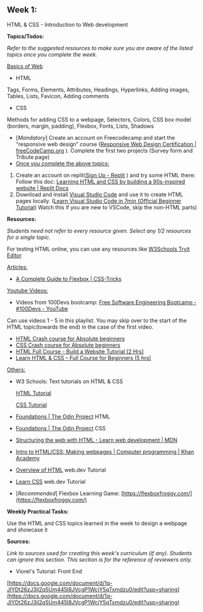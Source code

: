 
## Week 1:

HTML & CSS - Introduction to Web development

**Topics/Todos:**

_Refer to the suggested resources to make sure you are aware of the listed topics once you complete the week._

<span style="text-decoration:underline;">Basics of Web</span>



* HTML

Tags, Forms, Elements, Attributes, Headings, Hyperlinks, Adding images, Tables, Lists, Favicon, Adding comments



* CSS

Methods for adding CSS to a webpage, Selectors, Colors, CSS box model (borders, margin, padding), Flexbox, Fonts, Lists, Shadows



* [_Mandatory_] Create an account on Freecodecamp and start the “responsive web design” course ([Responsive Web Design Certification | freeCodeCamp.org](https://www.freecodecamp.org/learn/2022/responsive-web-design) ). Complete the first two projects (Survey form and Tribute page) 
* <span style="text-decoration:underline;">Once you complete the above topics:</span>
1. Create an account on replit([Sign Up - Replit](https://replit.com/~) ) and try some HTML there: Follow this doc: [Learning HTML and CSS by building a 90s-inspired website | Replit Docs](https://docs.replit.com/tutorials/html-css-js/building-a-nineties-inspired-website) 
2. Download and install [Visual Studio Code](https://code.visualstudio.com/) and use it to create HTML pages locally. ([Learn Visual Studio Code in 7min (Official Beginner Tutorial)](https://www.youtube.com/watch?v=B-s71n0dHUk)  Watch this if you are new to VSCode, skip the non-HTML parts)

**Resources:**

_Students need not refer to every resource given. Select any 1/2 resources for a single topic._

For testing HTML online, you can use any resources like [W3Schools Tryit Editor](https://www.w3schools.com/html/tryit.asp?filename=tryhtml_basic) 

<span style="text-decoration:underline;">Articles:</span>



* [A Complete Guide to Flexbox | CSS-Tricks](https://css-tricks.com/snippets/css/a-guide-to-flexbox/) 

<span style="text-decoration:underline;">Youtube Videos:</span>



* Videos from 100Devs bootcamp: [Free Software Engineering Bootcamp - #100Devs - YouTube](https://www.youtube.com/playlist?list=PLBf-QcbaigsKwq3k2YEBQS17xUwfOA3O3) 

Can use videos 1 - 5 in this playlist. You may skip over to the start of the HTML topic(towards the end) in the case of the first video.



* [HTML Crash course for Absolute beginners](https://www.youtube.com/watch?v=UB1O30fR-EE)
* [CSS Crash course for Absolute beginners](https://www.youtube.com/watch?v=yfoY53QXEnI)
* [HTML Full Course - Build a Website Tutorial (2 Hrs)](https://www.youtube.com/watch?v=pQN-pnXPaVg)
* [Learn HTML & CSS – Full Course for Beginners (5 hrs)](https://www.youtube.com/watch?v=a_iQb1lnAEQ)

<span style="text-decoration:underline;">Others:</span>



* W3 Schools: Text tutorials on HTML & CSS 

    [HTML Tutorial](https://www.w3schools.com/html/default.asp) 


    [CSS Tutorial](https://www.w3schools.com/css/default.asp) 

* [Foundations | The Odin Project](https://www.theodinproject.com/paths/foundations/courses/foundations#html-foundations) HTML
* [Foundations | The Odin Project](https://www.theodinproject.com/paths/foundations/courses/foundations#css-foundations) CSS
* [Structuring the web with HTML - Learn web development | MDN](https://developer.mozilla.org/en-US/docs/Learn/HTML) 
* [Intro to HTML/CSS: Making webpages | Computer programming | Khan Academy](https://www.khanacademy.org/computing/computer-programming/html-css) 
* [Overview of HTML](https://web.dev/learn/html/overview/) web.dev Tutorial
* [Learn CSS](https://web.dev/learn/css/) web.dev Tutorial
* [_Recommended_] Flexbox Learning Game:  [https://flexboxfroggy.com/](https://flexboxfroggy.com/) 

**Weekly Practical Tasks:**

Use the HTML and CSS topics learned in the week to design a webpage and showcase it 

**Sources:**

_Link to sources used for creating this week's curriculum (if any). Students can ignore this section. This section is for the reference of reviewers only._



* Viorel's Tutorial: Front End

[https://docs.google.com/document/d/1q-JIYDt26zJ3jl2q5Um445l8JVcgP1WcjY5qTxmdzu0/edit?usp=sharing](https://docs.google.com/document/d/1q-JIYDt26zJ3jl2q5Um445l8JVcgP1WcjY5qTxmdzu0/edit?usp=sharing)
